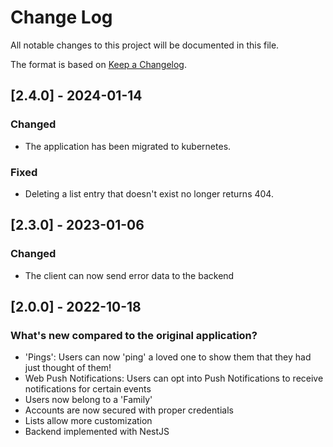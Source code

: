# Change Log

All notable changes to this project will be documented in this file.

The format is based on [Keep a Changelog](http://keepachangelog.com/).

## [2.4.0] - 2024-01-14

### Changed

- The application has been migrated to kubernetes.

### Fixed

- Deleting a list entry that doesn't exist no longer returns 404.

## [2.3.0] - 2023-01-06

### Changed

- The client can now send error data to the backend

## [2.0.0] - 2022-10-18

### What's new compared to the original application?

- 'Pings': Users can now 'ping' a loved one to show them that they had just thought of them!
- Web Push Notifications: Users can opt into Push Notifications to receive notifications for certain events
- Users now belong to a 'Family'
- Accounts are now secured with proper credentials
- Lists allow more customization
- Backend implemented with NestJS
